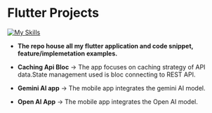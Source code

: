 # Flutter Projects
[![My Skills](https://skillicons.dev/icons?i=dart,flutter)](https://skillicons.dev)

* **The repo house all my flutter application and code snippet, feature/implemetation examples.** 

* **Caching Api Bloc** -> The app focuses on caching strategy of API data.State management used is bloc connecting to REST API.
* **Gemini AI app** -> The mobile app integrates the gemini AI model.
* **Open AI App** -> The mobile app integrates the Open AI model.

